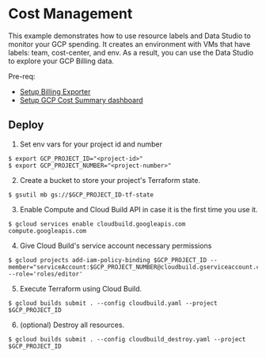 # Cost Management

This example demonstrates how to use resource labels and Data Studio to monitor your GCP spending.
It creates an environment with VMs that have labels: team, cost-center, and env.
As a result, you can use the Data Studio to explore your GCP Billing data.

Pre-req:
- [Setup Billing Exporter](https://cloud.google.com/billing/docs/how-to/export-data-bigquery-setup)
- [Setup GCP Cost Summary dashboard](https://cloud.google.com/billing/docs/how-to/visualize-data)

## Deploy

1. Set env vars for your project id and number
```
$ export GCP_PROJECT_ID="<project-id>"
$ export GCP_PROJECT_NUMBER="<project-number>"
```

2. Create a bucket to store your project's Terraform state. 
```
$ gsutil mb gs://$GCP_PROJECT_ID-tf-state
```

3. Enable Compute and Cloud Build API in case it is the first time you use it.
```
$ gcloud services enable cloudbuild.googleapis.com compute.googleapis.com
```

4. Give Cloud Build's service account necessary permissions
```
$ gcloud projects add-iam-policy-binding $GCP_PROJECT_ID --member="serviceAccount:$GCP_PROJECT_NUMBER@cloudbuild.gserviceaccount.com" --role='roles/editor'
```

5. Execute Terraform using Cloud Build.
```
$ gcloud builds submit . --config cloudbuild.yaml --project $GCP_PROJECT_ID
```

6. (optional) Destroy all resources.
```
$ gcloud builds submit . --config cloudbuild_destroy.yaml --project $GCP_PROJECT_ID
```
